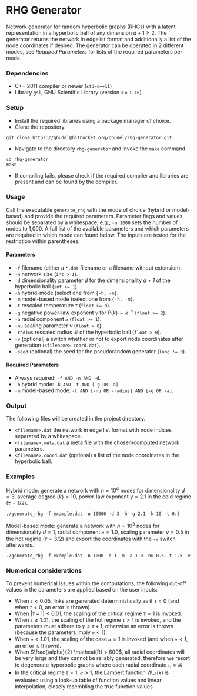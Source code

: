 # RHG Generator #

Network generator for random hyperbolic graphs (RHGs) with a latent representation in a hyperbolic ball of any dimension $d+1 \geq 2$. The generator returns the network in edgelist format and additionally a list of the node coordinates if desired. The generator can be operated in 2 different modes, see *Required Parameters* for lists of the required parameters per mode.

### Dependencies
- C++ 2011 compiler or newer (`std=c++11`)
- Library `gsl`, GNU Scientific Library (version >= `1.16`).

### Setup
- Install the required libraries using a package manager of choice.
- Clone the repository.
``` 
git clone https://gbudel@bitbucket.org/gbudel/rhg-generator.git 
```
- Navigate to the directory `rhg-generator` and invoke the `make` command.
```
cd rhg-generator
make
```
- If compiling fails, please check if the required compiler and libraries are present and can be found by the compiler.

### Usage
Call the executable `generate_rhg` with the mode of choice (hybrid or model-based) and provide the required parameters. Parameter flags and values should be separated by a whitespace, e.g., `-n 1000` sets the number of nodes to 1,000. A full list of the available parameters and which parameters are required in which mode can found below. The inputs are tested for the restriction within parentheses.

#### Parameters
* `-f` 		filename (either a `*.dat` filename or a filename without extension).
* `-n` 		network size (`int > 1`).
* `-d` 		dimensionality parameter *d* for the dimensionality *d + 1* of the hyperbolic ball (`int >= 1`).
* `-h`		hybrid-mode (select one from `{-h, -m}`.
* `-m` 		model-based mode (select one from `{-h, -m}`.
* `-t` 		rescaled temperature $\tau$ (`float >= 0`).
* `-g` 		negative power-law exponent $\gamma$ for $P(k) \sim k^{-\gamma}$ (`float >= 2`).
* `-a` 		radial component $\mathcal{a}$ (`float >= 1`).
* `-nu`		scaling parameter $\nu$ (`float > 0`).
* `-radius`	rescaled radius $\mathcal{R}$ of the hyperbolic ball (`float > 0`).
* `-v` 		(optional) a switch whether or not to export node coordinates after generation (`<filename>.coord.dat`).
* `-seed` 	(optional) the seed for the pseudorandom generator (`long != 0`).

#### Required Parameters
* Always required: `-f AND -n AND -d`.
* `-h` hybrid mode: `-k AND -t AND [-g OR -a]`.
* `-m` model-based mode: `-t AND [-nu OR -radius] AND [-g OR -a]`.

### Output
The following files will be created in the project directory.

* `<filename>.dat` 		the network in edge list format with node indices separated by a whitespace.
* `<filename>.meta.dat` 	a meta file with the chosen/computed network parameters.
* `<filename>.coord.dat`	(optional) a list of the node coordinates in the hyperbolic ball.

### Examples
Hybrid mode: generate a network with $n = 10^{4}$ nodes for dimensionality $d = 3$, average degree $\langle k \rangle = 10$, power-law exponent $\gamma = 2.1$ in the cold regime ($\tau = 1/2$).
```
./generate_rhg -f example.dat -n 10000 -d 3 -h -g 2.1 -k 10 -t 0.5
```

Model-based mode: generate a network with $n = 10^{3}$ nodes for dimensionality $d = 1$, radial component $\mathcal{a} = 1.0$, scaling parameter $\nu = 0.5$ in the hot regime ($\tau = 3/2$) and export the coordinates with the `-v` switch afterwards.
```
./generate_rhg -f example.dat -n 1000 -d 1 -m -a 1.0 -nu 0.5 -t 1.5 -v
```

### Numerical considerations
To prevent numerical issues within the computations, the following cut-off values in the parameters are applied based on the user inputs:
* When $\tau < 0.05$, links are generated deterministically as if $\tau = 0$ (and when $\tau < 0$, an error is thrown).
* When $|\tau - 1| < 0.01$, the scaling of the critical regime $\tau = 1$ is invoked.
* When $\tau \geq 1.01$, the scaling of the hot regime $\tau > 1$ is invoked, and the parameters must adhere to $\gamma \leq \tau + 1$, otherwise an error is thrown (because the parameters imply $\mathcal{a} < 1$).
* When $\mathcal{a} < 1.01$, the scaling of the case $\mathcal{a}=1$ is invoked (and when $\mathcal{a} < 1$, an error is thrown).
* When $\frac{\alpha}{2} \mathcal{R} > 600$, all radial coordinates will be very large and they cannot be reliably generated, therefore we resort to degenerate hyperbolic graphs where each radial coordinate $\mathcal{r}_{i} = \mathcal{R}$.
* In the critical regime $\tau = 1$, $\mathcal{a} > 1$, the Lambert function $W_{-1}(x)$ is evaluated using a look-up table of function values and linear interpolation, closely resembling the true function values. 